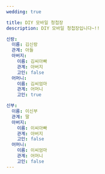 ```yaml
---
wedding: true

title: DIY 모바일 청첩장
description: DIY 모바일 청첩장입니다~!!

신랑:
  이름: 김신랑
  관계: 아들
  아버지:
    이름: 김씨아빠
    관계: 아버지
    고인: false
  어머니:
    이름: 김씨엄마
    관계: 어머니
    고인: true

신부:
  이름: 이신부
  관계: 딸
  아버지:
    이름: 이씨아빠
    관계: 아버지
    고인: false
  어머니:
    이름: 이씨엄마
    관계: 어머니
    고인: false
---
```

